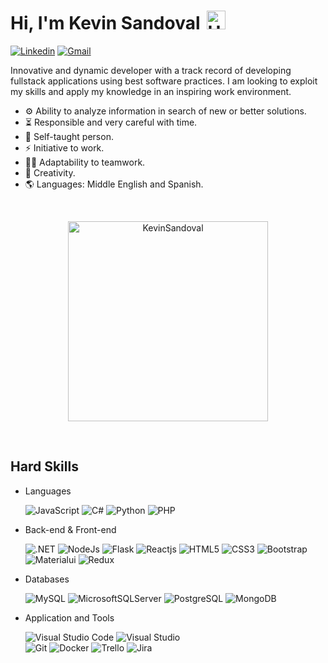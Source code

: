 <h1>Hi, I'm Kevin Sandoval<img src="https://raw.githubusercontent.com/iampavangandhi/iampavangandhi/master/gifs/Hi.gif" alt="Hi" style="width: 30px;margin-left: 10px;"></h1>

[![Linkedin](https://img.shields.io/badge/-LinkedIn-blue?style=flat&logo=Linkedin&logoColor=white)](https://www.linkedin.com/in/kevin-sandoval-27597925a/)
[![Gmail](https://img.shields.io/badge/-Gmail-c14438?style=flat&logo=Gmail&logoColor=white)](mailto:kjsandovalcatalan@gmail.com)

<p> 
Innovative and dynamic developer with a track record of developing fullstack applications using best software practices. I am looking to exploit my skills and apply my knowledge in an inspiring work environment.
</p>

- ⚙️ Ability to analyze information in search of new or better solutions.
- ⏳ Responsible and very careful with time.
- 💯 Self-taught person.
- ⚡️ Initiative to work.
- 🧍🏻 Adaptability to teamwork.
- 🙂 Creativity.
- 🌎 Languages: Middle English and Spanish.  

<br>
<p align="center">
	<a href="https://github.com/Kevin-Jose-Sandoval">
		<img src="https://github-readme-stats.vercel.app/api/top-langs?username=Kevin-Jose-Sandoval&show_icons=true&locale=en&layout=compact&theme=tokyonight" width="320px"  alt="KevinSandoval"/>
	</a>
</p>
<br>

## Hard Skills

- Languages

	![JavaScript](https://img.shields.io/badge/javascript%20-%23323330.svg?&style=for-the-badge&logo=javascript&logoColor=%23F7DF1E)
	![C#](https://img.shields.io/badge/C%23-5C2D91?style=for-the-badge&logo=c-sharp&logoColor=white)
	![Python](https://img.shields.io/badge/Python-3776AB?style=for-the-badge&logo=python&logoColor=white)
	![PHP](https://img.shields.io/badge/php-%23777BB4.svg?style=for-the-badge&logo=php&logoColor=white)
  

- Back-end & Front-end

	![.NET](https://img.shields.io/badge/.NET-5C2D91?style=for-the-badge&logo=.net&logoColor=white)
	![NodeJs](https://img.shields.io/badge/node.js%20-%2343853D.svg?&style=for-the-badge&logo=node.js&logoColor=white)
	![Flask](https://img.shields.io/badge/Flask-000000?style=for-the-badge&logo=flask&logoColor=white)
	![Reactjs](https://img.shields.io/badge/React-35495E?style=for-the-badge&logo=react&logoColor=61DAFB)
	![HTML5](https://img.shields.io/badge/HTML5-E34F26?style=for-the-badge&logo=html5&logoColor=white)
	![CSS3](https://img.shields.io/badge/css3-%231572B6.svg?style=for-the-badge&logo=css3&logoColor=white)
	![Bootstrap](https://img.shields.io/badge/Bootstrap-563D7C?style=for-the-badge&logo=bootstrap&logoColor=white)
	![Materialui](https://img.shields.io/badge/Material--UI-0081CB?style=for-the-badge&logo=material-ui&logoColor=white)
	![Redux](https://img.shields.io/badge/Redux-593D88?style=for-the-badge&logo=redux&logoColor=white)
		
	
- Databases

  ![MySQL](https://img.shields.io/badge/MySQL-316192?style=for-the-badge&logo=mysql&logoColor=white)
  ![MicrosoftSQLServer](https://img.shields.io/badge/Microsoft%20SQL%20Sever-CC2927?style=for-the-badge&logo=microsoft%20sql%20server&logoColor=white)
  ![PostgreSQL](https://img.shields.io/badge/PostgreSQL-316192?style=for-the-badge&logo=postgresql&logoColor=white)
  ![MongoDB](https://img.shields.io/badge/MongoDB-%234ea94b.svg?&style=for-the-badge&logo=mongodb&logoColor=white)

- Application and Tools

    ![Visual Studio Code](https://img.shields.io/badge/Visual%20Studio%20Code-0078d7.svg?style=for-the-badge&logo=visual-studio-code&logoColor=white)
	![Visual Studio](https://img.shields.io/badge/Visual_Studio-5C2D91?style=for-the-badge&logo=visual%20studio&logoColor=white)	
    ![Git](https://img.shields.io/badge/git-%23F05033.svg?style=for-the-badge&logo=git&logoColor=white)	
	![Docker](https://img.shields.io/badge/-docker-white?logo=docker&logoColor=2496ED&style=for-the-badge)
	![Trello](https://img.shields.io/badge/Trello-0052CC?style=for-the-badge&logo=trello&logoColor=white)
	![Jira](https://img.shields.io/badge/Jira-0052CC?style=for-the-badge&logo=Jira&logoColor=white)
	
